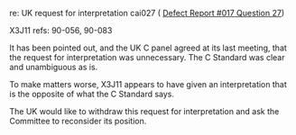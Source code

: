 re: UK request for interpretation cai027 ( [Defect Report #017 Question
27](issue:0017.27))

X3J11 refs: 90-056, 90-083

It has been pointed out, and the UK C panel agreed at its last meeting, that the
request for interpretation was unnecessary. The C Standard was clear and
unambiguous as is.

To make matters worse, X3J11 appears to have given an interpretation that is the
opposite of what the C Standard says.

The UK would like to withdraw this request for interpretation and ask the
Committee to reconsider its position.
